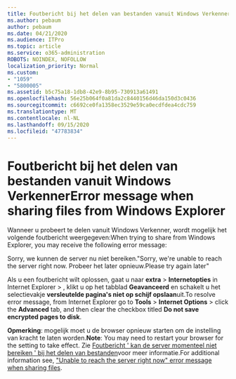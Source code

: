 ```yaml
---
title: Foutbericht bij het delen van bestanden vanuit Windows Verkenner
ms.author: pebaum
author: pebaum
ms.date: 04/21/2020
ms.audience: ITPro
ms.topic: article
ms.service: o365-administration
ROBOTS: NOINDEX, NOFOLLOW
localization_priority: Normal
ms.custom:
- "1059"
- "5800005"
ms.assetid: b5c75a18-1db8-42e9-8b95-730913a61491
ms.openlocfilehash: 56e25b064f0a81da2c8440156d46da150d3c0436
ms.sourcegitcommit: c6692ce0fa1358ec3529e59ca0ecdfdea4cdc759
ms.translationtype: MT
ms.contentlocale: nl-NL
ms.lasthandoff: 09/15/2020
ms.locfileid: "47783834"
---
```

# <a name="error-message-when-sharing-files-from-windows-explorer"></a><span data-ttu-id="4cc9c-102">Foutbericht bij het delen van bestanden vanuit Windows Verkenner</span><span class="sxs-lookup"><span data-stu-id="4cc9c-102">Error message when sharing files from Windows Explorer</span></span>

<span data-ttu-id="4cc9c-103">Wanneer u probeert te delen vanuit Windows Verkenner, wordt mogelijk het volgende foutbericht weergegeven:</span><span class="sxs-lookup"><span data-stu-id="4cc9c-103">When trying to share from Windows Explorer, you may receive the following error message:</span></span>
  
<span data-ttu-id="4cc9c-104">Sorry, we kunnen de server nu niet bereiken.</span><span class="sxs-lookup"><span data-stu-id="4cc9c-104">"Sorry, we're unable to reach the server right now.</span></span> <span data-ttu-id="4cc9c-105">Probeer het later opnieuw.</span><span class="sxs-lookup"><span data-stu-id="4cc9c-105">Please try again later"</span></span>
  
<span data-ttu-id="4cc9c-106">Als u een foutbericht wilt oplossen, gaat u naar **extra** \> **Internetopties** in Internet Explorer \> , klikt u op het tabblad **Geavanceerd** en schakelt u het selectievakje **versleutelde pagina's niet op schijf opslaan**uit.</span><span class="sxs-lookup"><span data-stu-id="4cc9c-106">To resolve error message, from Internet Explorer go to **Tools** \> **Internet Options** \> click the **Advanced** tab, and then clear the checkbox titled **Do not save encrypted pages to disk**.</span></span>
  
 <span data-ttu-id="4cc9c-107">**Opmerking**: mogelijk moet u de browser opnieuw starten om de instelling van kracht te laten worden.</span><span class="sxs-lookup"><span data-stu-id="4cc9c-107">**Note**: You may need to restart your browser for the setting to take effect.</span></span> <span data-ttu-id="4cc9c-108">Zie [Foutbericht ' kan de server momenteel niet bereiken ' bij het delen van bestanden](https://go.microsoft.com/fwlink/?linkid=2022914)voor meer informatie.</span><span class="sxs-lookup"><span data-stu-id="4cc9c-108">For additional information see, ["Unable to reach the server right now" error message when sharing files](https://go.microsoft.com/fwlink/?linkid=2022914).</span></span>
  